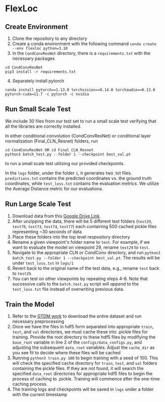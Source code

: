 # FlexLoc

## Create Environment
1. Clone the repository to any directory
2. Create a conda environment with the following command `conda create --env flexloc python=3.10`
3. In the `CondConvResNet` directory, there is a `requirements.txt` with the necessary packages
```
cd CondConvResNet
pip3 install -r requirements.txt
```
4. Separately install pytorch
```
conda install pytorch==1.13.0 torchvision==0.14.0 torchaudio==0.13.0 pytorch-cuda=11.7 -c pytorch -c nvidia
```




## Run Small Scale Test

We include 30 files from our test set to run a small scale test verifying that all the libraries are correctly installed.

In either conditional convolution (CondConvResNet) or conditional layer normalization (Final_CLN_Resnet) folders, run 
```
cd CondConvResNet OR cd Final_CLN_Resnet
python3 batch_test.py --folder 1 --checkpoint best_val.pt
```
to run a small scale test utilizing our provided checkpoints.

In the `logs` folder, under the folder `1`, it generates two .txt files. `predictions.txt` contains the predicted coordinates vs. the ground truth coordinates, while `test_loss.txt` contains the evaluation metrics. We utilize the Average Distance metric for our evaluations.


## Run Large Scale Test

1. Download data from this [Google Drive Link](https://drive.google.com/file/d/1t8fxeyyrl_0TaG-YCABYgbP7Nt_KXHSY/view?usp=sharing).
2. After unzipping the data, there will be 5 different test folders (`test29`, `test70`, `test73`, `test74`, `test77`) each containing 500 cached pickle files representing ~30 seconds of data
3. Place these folders into the top level respository directory
4. Rename a given viewpoint's folder name to `test`. For example, if we want to evaluate the model on viewpoint 29, rename `test29` to `test`.
5. Navigate to the appropriate CLN or CondConv directory, and run `python3 batch_test.py --folder 1 --checkpoint best_val.pt`. The results will be under `test_loss.txt` in `logs/1`
6. Revert back to the original name of the test data, e.g., rename `test` back to `test29`.
7. You can test on other viewpoints by repeating steps 4-6. Note that successive calls to the `batch.test.py` script will _append_ to the `test_loss.txt` file instead of overwriting previous data.

## Train the Model
1. Refer to the [GTDM work](https://github.com/nesl/GDTM) to download the entire dataset and run necessary preprocessing
2. Once we have the files in hdf5 form separated into appropriate `train`, `test`, and `val` directories, we must cache these into .pickle files for training. Provide the root directory to these hdf5 files by modifying the `base_root` variable in line 2 of the `configs/data_configs.py`, and adjusting the subsequent `data_root` variables. Adjust the `cache_dir` as you see fit to decide where these files will be cached
3. Running `python3 train.py 100` to begin training with a seed of 100. This will check the specified cache directory for `train`, `test`, and `val` folders containing the pickle files. If they are not found, it will search the specified `data_root` directories for appropriate hdf5 files to begin the process of caching to .pickle. Training will commence after the one-time caching process.
4. The training logs and checkpoints will be saved in `logs` under a folder with the current timestamp
